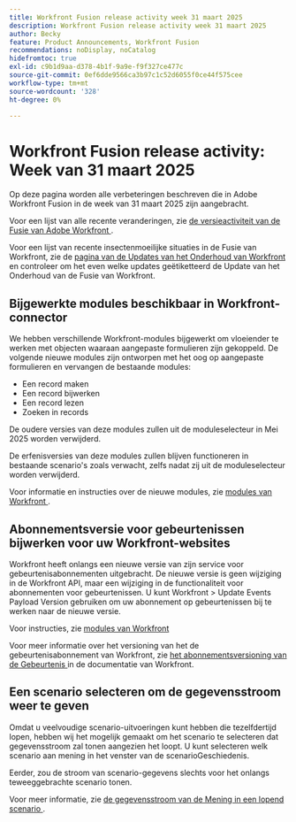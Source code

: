 ```yaml
---
title: Workfront Fusion release activity week 31 maart 2025
description: Workfront Fusion release activity week 31 maart 2025
author: Becky
feature: Product Announcements, Workfront Fusion
recommendations: noDisplay, noCatalog
hidefromtoc: true
exl-id: c9b1d9aa-d378-4b1f-9a9e-f9f327ce477c
source-git-commit: 0ef6dde9566ca3b97c1c52d6055f0ce44f575cee
workflow-type: tm+mt
source-wordcount: '328'
ht-degree: 0%

---
```


# Workfront Fusion release activity: Week van 31 maart 2025

Op deze pagina worden alle verbeteringen beschreven die in Adobe Workfront Fusion in de week van 31 maart 2025 zijn aangebracht.

Voor een lijst van alle recente veranderingen, zie [ de versieactiviteit van de Fusie van Adobe Workfront ](/help/workfront-fusion/fusion-product-releases/fusion-release-activity.md).

Voor een lijst van recente insectenmoeilijke situaties in de Fusie van Workfront, zie de [ pagina van de Updates van het Onderhoud van Workfront ](https://experienceleague.adobe.com/en/docs/workfront-known-issues/releases/current-updates) en controleer om het even welke updates geëtiketteerd de Update van het Onderhoud van de Fusie van Workfront.

## Bijgewerkte modules beschikbaar in Workfront-connector

We hebben verschillende Workfront-modules bijgewerkt om vloeiender te werken met objecten waaraan aangepaste formulieren zijn gekoppeld. De volgende nieuwe modules zijn ontworpen met het oog op aangepaste formulieren en vervangen de bestaande modules:

* Een record maken
* Een record bijwerken
* Een record lezen
* Zoeken in records

De oudere versies van deze modules zullen uit de moduleselecteur in Mei 2025 worden verwijderd.

De erfenisversies van deze modules zullen blijven functioneren in bestaande scenario&#39;s zoals verwacht, zelfs nadat zij uit de moduleselecteur worden verwijderd.

Voor informatie en instructies over de nieuwe modules, zie [ modules van Workfront ](/help/workfront-fusion/references/apps-and-modules/adobe-connectors/workfront-modules.md).

## Abonnementsversie voor gebeurtenissen bijwerken voor uw Workfront-websites

Workfront heeft onlangs een nieuwe versie van zijn service voor gebeurtenisabonnementen uitgebracht. De nieuwe versie is geen wijziging in de Workfront API, maar een wijziging in de functionaliteit voor abonnementen voor gebeurtenissen. U kunt Workfront > Update Events Payload Version gebruiken om uw abonnement op gebeurtenissen bij te werken naar de nieuwe versie.

Voor instructies, zie [ modules van Workfront ](/help/workfront-fusion/references/apps-and-modules/adobe-connectors/workfront-modules.md)

Voor meer informatie over het versioning van het de gebeurtenisabonnement van Workfront, zie [ het abonnementsversioning van de Gebeurtenis ](https://experienceleague.adobe.com/en/docs/workfront/using/adobe-workfront-api/event-subscriptions/event-subs-versioning) in de documentatie van Workfront.

## Een scenario selecteren om de gegevensstroom weer te geven

Omdat u veelvoudige scenario-uitvoeringen kunt hebben die tezelfdertijd lopen, hebben wij het mogelijk gemaakt om het scenario te selecteren dat gegevensstroom zal tonen aangezien het loopt. U kunt selecteren welk scenario aan mening in het venster van de scenarioGeschiedenis.

Eerder, zou de stroom van scenario-gegevens slechts voor het onlangs teweeggebrachte scenario tonen.

Voor meer informatie, zie [ de gegevensstroom van de Mening in een lopend scenario ](/help/workfront-fusion/manage-scenarios/view-scenario-data-flow.md).
